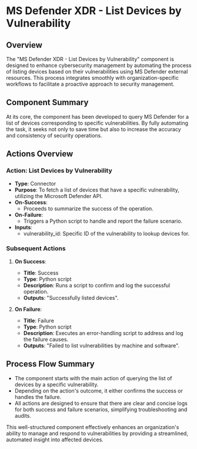 # MS Defender XDR - List Devices by Vulnerability

## Overview
The "MS Defender XDR - List Devices by Vulnerability" component is designed to enhance cybersecurity management by automating the process of listing devices based on their vulnerabilities using MS Defender external resources. This process integrates smoothly with organization-specific workflows to facilitate a proactive approach to security management.

## Component Summary
At its core, the component has been developed to query MS Defender for a list of devices corresponding to specific vulnerabilities. By fully automating the task, it seeks not only to save time but also to increase the accuracy and consistency of security operations.

## Actions Overview
### Action: List Devices by Vulnerability
- **Type**: Connector
- **Purpose**: To fetch a list of devices that have a specific vulnerability, utilizing the Microsoft Defender API.
- **On-Success**:
  - Proceeds to summarize the success of the operation.
- **On-Failure**:
  - Triggers a Python script to handle and report the failure scenario.
- **Inputs**:
  - vulnerability_id: Specific ID of the vulnerability to lookup devices for.

### Subsequent Actions
1. **On Success**:
   - **Title**: Success
   - **Type**: Python script
   - **Description**: Runs a script to confirm and log the successful operation.
   - **Outputs**: "Successfully listed devices".

2. **On Failure**:
   - **Title**: Failure
   - **Type**: Python script
   - **Description**: Executes an error-handling script to address and log the failure causes.
   - **Outputs**: "Failed to list vulnerabilities by machine and software".

## Process Flow Summary
- The component starts with the main action of querying the list of devices by a specific vulnerability.
- Depending on the action's outcome, it either confirms the success or handles the failure.
- All actions are designed to ensure that there are clear and concise logs for both success and failure scenarios, simplifying troubleshooting and audits.

This well-structured component effectively enhances an organization's ability to manage and respond to vulnerabilities by providing a streamlined, automated insight into affected devices.

